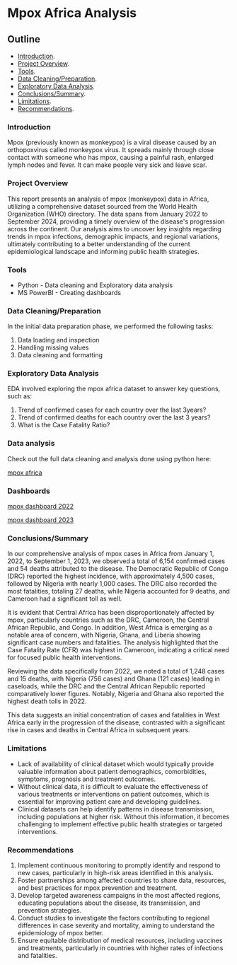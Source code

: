 # Mpox Africa Analysis

## Outline
- [Introduction](introduction).
- [Project Overview]().
- [Tools](tools).
- [Data Cleaning/Preparation]().
- [Exploratory Data Analysis]().
- [Conclusions/Summary](conclusions/summary).
- [Limitations](limitations).
- [Recommendations](recommendations).

 
### Introduction

Mpox (previously known as monkeypox) is a viral disease caused by an orthopoxvirus called monkeypox virus. It spreads mainly through close contact with someone who has mpox, causing a painful rash, enlarged lymph nodes and fever. It can make people very sick and leave scar.

### Project Overview

This report presents an analysis of mpox (monkeypox) data in Africa, utilizing a comprehensive dataset sourced from the World Health Organization (WHO) directory. The data spans from January 2022 to September 2024, providing a timely overview of the disease's progression across the continent. Our analysis aims to uncover key insights regarding trends in mpox infections, demographic impacts, and regional variations, ultimately contributing to a better understanding of the current epidemiological landscape and informing public health strategies.  

### Tools

- Python - Data cleaning and Exploratory data analysis
- MS PowerBI - Creating dashboards


### Data Cleaning/Preparation

In the initial data preparation phase, we performed the following tasks:
1. Data loading and inspection
2. Handling missing values
3. Data cleaning and formatting


### Exploratory Data Analysis

EDA involved exploring the mpox africa dataset to answer key questions, such as:
1. Trend of confirmed cases for each country over the last 3years?
2. Trend of confirmed deaths for each country over the last 3 years?
3. What is the Case Fatality Ratio?

### Data analysis

  Check out the full data cleaning and analysis done using python here:
  
 [mpox africa](https://github.com/Elson72/mpox-analysis/blob/main/mpox%20africa.ipynb)

 ### Dashboards


 [mpox dashboard 2022](https://github.com/Elson72/mpox-analysis/blob/main/mpox%20dashboard%202022.png)

 
 [mpox dashboard 2023](https://github.com/Elson72/mpox-analysis/blob/main/mpox%20dashboard%202023.png)
 
  


### Conclusions/Summary

In our comprehensive analysis of mpox cases in Africa from January 1, 2022, to September 1, 2023, we observed a total of 6,154 confirmed cases and 54 deaths attributed to the disease. The Democratic Republic of Congo (DRC) reported the highest incidence, with approximately 4,500 cases, followed by Nigeria with nearly 1,000 cases. The DRC also recorded the most fatalities, totaling 27 deaths, while Nigeria accounted for 9 deaths, and Cameroon had a significant toll as well.

It is evident that Central Africa has been disproportionately affected by mpox, particularly countries such as the DRC, Cameroon, the Central African Republic, and Congo. In addition, West Africa is emerging as a notable area of concern, with Nigeria, Ghana, and Liberia showing significant case numbers and fatalities. The analysis highlighted that the Case Fatality Rate (CFR) was highest in Cameroon, indicating a critical need for focused public health interventions.

Reviewing the data specifically from 2022, we noted a total of 1,248 cases and 15 deaths, with Nigeria (756 cases) and Ghana (121 cases) leading in caseloads, while the DRC and the Central African Republic reported comparatively lower figures. Notably, Nigeria and Ghana also reported the highest death tolls in 2022.

This data suggests an initial concentration of cases and fatalities in West Africa early in the progression of the disease, contrasted with a significant rise in cases and deaths in Central Africa in subsequent years.

### Limitations
- Lack of availability of clinical dataset which would typically  provide valuable information about patient demographics, comorbidities, symptoms, prognosis and  treatment outcomes.
- Without clinical data, it is difficult to evaluate the effectiveness of various treatments or interventions on patient outcomes, which is essential for improving patient care and developing guidelines.
- Clinical datasets can help identify patterns in disease transmission, including populations at higher risk. Without this information, it becomes challenging to implement effective public health strategies or targeted interventions.


### Recommendations
1. Implement continuous monitoring to promptly identify and respond to new cases, particularly in high-risk areas identified in this analysis.
2. Foster partnerships among affected countries to share data, resources, and best practices for mpox prevention and treatment.
3. Develop targeted awareness campaigns in the most affected regions, educating populations about the disease, its transmission, and prevention strategies.
4. Conduct studies to investigate the factors contributing to regional differences in case severity and mortality, aiming to understand the epidemiology of mpox better.
5. Ensure equitable distribution of medical resources, including vaccines and treatments, particularly in countries with higher rates of infections and fatalities.



  



